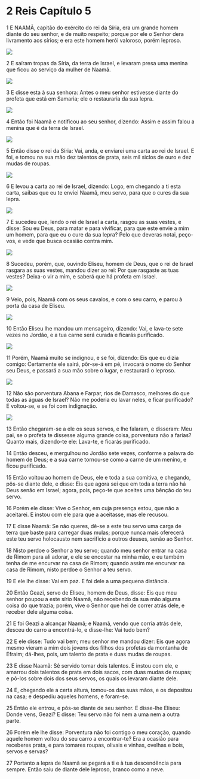 # 2 Reis Capítulo 5

1	E NAAMÃ, capitão do exército do rei da Síria, era um grande homem diante do seu senhor, e de muito respeito; porque por ele o Senhor dera livramento aos sírios; e era este homem herói valoroso, porém leproso.

![](.img/12_2Ki_05_01_RG.jpg)

2	E saíram tropas da Síria, da terra de Israel, e levaram presa uma menina que ficou ao serviço da mulher de Naamã.

![](.img/12_2Ki_05_02_RG.jpg)

3	E disse esta à sua senhora: Antes o meu senhor estivesse diante do profeta que está em Samaria; ele o restauraria da sua lepra.

![](.img/12_2Ki_05_03_RG.jpg)

4	Então foi Naamã e notificou ao seu senhor, dizendo: Assim e assim falou a menina que é da terra de Israel.

![](.img/12_2Ki_05_04_RG.jpg)

5	Então disse o rei da Síria: Vai, anda, e enviarei uma carta ao rei de Israel. E foi, e tomou na sua mão dez talentos de prata, seis mil siclos de ouro e dez mudas de roupas.

![](.img/12_2Ki_05_05_RG.jpg)

6	E levou a carta ao rei de Israel, dizendo: Logo, em chegando a ti esta carta, saibas que eu te enviei Naamã, meu servo, para que o cures da sua lepra.

![](.img/12_2Ki_05_06_RG.jpg)

7	E sucedeu que, lendo o rei de Israel a carta, rasgou as suas vestes, e disse: Sou eu Deus, para matar e para vivificar, para que este envie a mim um homem, para que eu o cure da sua lepra? Pelo que deveras notai, peço-vos, e vede que busca ocasião contra mim.

![](.img/12_2Ki_05_07_RG.jpg)

8	Sucedeu, porém, que, ouvindo Eliseu, homem de Deus, que o rei de Israel rasgara as suas vestes, mandou dizer ao rei: Por que rasgaste as tuas vestes? Deixa-o vir a mim, e saberá que há profeta em Israel.

![](.img/12_2Ki_05_08_RG.jpg)

9	Veio, pois, Naamã com os seus cavalos, e com o seu carro, e parou à porta da casa de Eliseu.

![](.img/12_2Ki_05_09_RG.jpg)

10	Então Eliseu lhe mandou um mensageiro, dizendo: Vai, e lava-te sete vezes no Jordão, e a tua carne será curada e ficarás purificado.

![](.img/12_2Ki_05_10_RG.jpg)

11	Porém, Naamã muito se indignou, e se foi, dizendo: Eis que eu dizia comigo: Certamente ele sairá, pôr-se-á em pé, invocará o nome do Senhor seu Deus, e passará a sua mão sobre o lugar, e restaurará o leproso.

![](.img/12_2Ki_05_11_RG.jpg)

12	Não são porventura Abana e Farpar, rios de Damasco, melhores do que todas as águas de Israel? Não me poderia eu lavar neles, e ficar purificado? E voltou-se, e se foi com indignação.

![](.img/12_2Ki_05_12_RG.jpg)

13	Então chegaram-se a ele os seus servos, e lhe falaram, e disseram: Meu pai, se o profeta te dissesse alguma grande coisa, porventura não a farias? Quanto mais, dizendo-te ele: Lava-te, e ficarás purificado.

14	Então desceu, e mergulhou no Jordão sete vezes, conforme a palavra do homem de Deus; e a sua carne tornou-se como a carne de um menino, e ficou purificado.

15	Então voltou ao homem de Deus, ele e toda a sua comitiva, e chegando, pôs-se diante dele, e disse: Eis que agora sei que em toda a terra não há Deus senão em Israel; agora, pois, peço-te que aceites uma bênção do teu servo.

16	Porém ele disse: Vive o Senhor, em cuja presença estou, que não a aceitarei. E instou com ele para que a aceitasse, mas ele recusou.

17	E disse Naamã: Se não queres, dê-se a este teu servo uma carga de terra que baste para carregar duas mulas; porque nunca mais oferecerá este teu servo holocausto nem sacrifício a outros deuses, senão ao Senhor.

18	Nisto perdoe o Senhor a teu servo; quando meu senhor entrar na casa de Rimom para ali adorar, e ele se encostar na minha mão, e eu também tenha de me encurvar na casa de Rimom; quando assim me encurvar na casa de Rimom, nisto perdoe o Senhor a teu servo.

19	E ele lhe disse: Vai em paz. E foi dele a uma pequena distância.

20	Então Geazi, servo de Eliseu, homem de Deus, disse: Eis que meu senhor poupou a este sírio Naamã, não recebendo da sua mão alguma coisa do que trazia; porém, vive o Senhor que hei de correr atrás dele, e receber dele alguma coisa.

21	E foi Geazi a alcançar Naamã; e Naamã, vendo que corria atrás dele, desceu do carro a encontrá-lo, e disse-lhe: Vai tudo bem?

22	E ele disse: Tudo vai bem; meu senhor me mandou dizer: Eis que agora mesmo vieram a mim dois jovens dos filhos dos profetas da montanha de Efraim; dá-lhes, pois, um talento de prata e duas mudas de roupas.

23	E disse Naamã: Sê servido tomar dois talentos. E instou com ele, e amarrou dois talentos de prata em dois sacos, com duas mudas de roupas; e pô-los sobre dois dos seus servos, os quais os levaram diante dele.

24	E, chegando ele a certa altura, tomou-os das suas mãos, e os depositou na casa; e despediu aqueles homens, e foram-se.

25	Então ele entrou, e pôs-se diante de seu senhor. E disse-lhe Eliseu: Donde vens, Geazi? E disse: Teu servo não foi nem a uma nem a outra parte.

26	Porém ele lhe disse: Porventura não foi contigo o meu coração, quando aquele homem voltou do seu carro a encontrar-te? Era a ocasião para receberes prata, e para tomares roupas, olivais e vinhas, ovelhas e bois, servos e servas?

27	Portanto a lepra de Naamã se pegará a ti e à tua descendência para sempre. Então saiu de diante dele leproso, branco como a neve.

